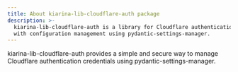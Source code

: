 ```yaml
---
title: About kiarina-lib-cloudflare-auth package
description: >-
  kiarina-lib-cloudflare-auth is a library for Cloudflare authentication
  with configuration management using pydantic-settings-manager.
---
```


kiarina-lib-cloudflare-auth provides a simple and secure way to manage Cloudflare authentication credentials using pydantic-settings-manager.
